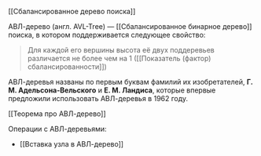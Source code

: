 [[Сбалансированное дерево поиска]]

АВЛ-дерево (англ. AVL-Tree) — [[Сбалансированное бинарное дерево]] поиска, в котором поддерживается следующее свойство: 

> Для каждой его вершины высота её двух поддеревьев различается не более чем на 1
> ([[Показатель (фактор) сбалансированности]])

АВЛ-деревья названы по первым буквам фамилий их изобретателей, **Г. М. Адельсона-Вельского** и **Е. М. Ландиса**, которые впервые предложили использовать АВЛ-деревья в 1962 году.

[[Теорема про АВЛ-дерево]]

Операции с АВЛ-деревьями:
- [[Вставка узла в АВЛ-дерево]]